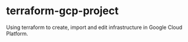 # terraform-gcp-project
Using terraform to create, import and edit infrastructure in Google Cloud Platform.
